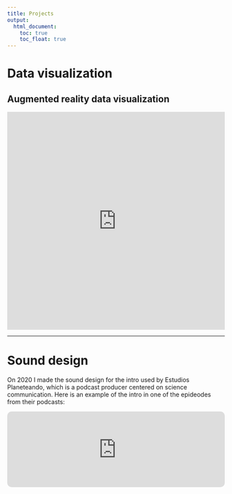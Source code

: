 ```yaml
---
title: Projects
output:
  html_document:
    toc: true
    toc_float: true
---
```


# Data visualization

## Augmented reality data visualization



<div style="padding:100% 0 0 0;position:relative;"><iframe src="https://player.vimeo.com/video/912795201?badge=0&amp;autopause=0&amp;player_id=0&amp;app_id=58479" frameborder="0" allow="autoplay; fullscreen; picture-in-picture" style="position:absolute;top:0;left:0;width:100%;height:100%;" title="synthesaurio AR filters demo"></iframe></div><script src="https://player.vimeo.com/api/player.js"></script>


-------

# Sound design

On 2020 I made the sound design for the intro used by Estudios Planeteando, which is a podcast producer centered on science communication. Here is an example of the intro in one of the epideodes from their podcasts:

<iframe allow="autoplay *; encrypted-media *; fullscreen *; clipboard-write" frameborder="0" height="175" style="width:100%;max-width:660px;overflow:hidden;border-radius:10px;" sandbox="allow-forms allow-popups allow-same-origin allow-scripts allow-storage-access-by-user-activation allow-top-navigation-by-user-activation" src="https://embed.podcasts.apple.com/us/podcast/econom%C3%ADa-cambio-clim%C3%A1tico-y-medio-ambiente/id1544690451?i=1000577822515"></iframe>

